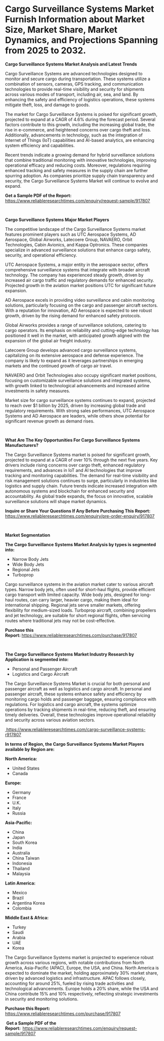 <p><h1>Cargo Surveillance Systems Market Furnish Information about Market Size, Market Share, Market Dynamics, and Projections Spanning from 2025 to 2032.</h1></p><p><strong>Cargo Surveillance Systems Market Analysis and Latest Trends</strong></p>
<p><p>Cargo Surveillance Systems are advanced technologies designed to monitor and secure cargo during transportation. These systems utilize a combination of sensors, cameras, GPS tracking, and communication technologies to provide real-time visibility and security for shipments across various modes of transport, including air, sea, and land. By enhancing the safety and efficiency of logistics operations, these systems mitigate theft, loss, and damage to goods.</p><p>The market for Cargo Surveillance Systems is poised for significant growth, projected to expand at a CAGR of 4.6% during the forecast period. Several factors contribute to this growth, including the increasing global trade, the rise in e-commerce, and heightened concerns over cargo theft and loss. Additionally, advancements in technology, such as the integration of Internet of Things (IoT) capabilities and AI-based analytics, are enhancing system efficiency and capabilities.</p><p>Recent trends indicate a growing demand for hybrid surveillance solutions that combine traditional monitoring with innovative technologies, improving operational efficacy and reducing costs. Moreover, regulations requiring enhanced tracking and safety measures in the supply chain are further spurring adoption. As companies prioritize supply chain transparency and security, the Cargo Surveillance Systems Market will continue to evolve and expand.</p></p>
<p><strong>Get a Sample PDF of the Report:&nbsp;</strong> <a href="https://www.reliableresearchtimes.com/enquiry/request-sample/917807?utm_campaign=2729&utm_medium=2&utm_source=Github&utm_content=ia&utm_term=18042025&utm_id=cargo-surveillance-systems">https://www.reliableresearchtimes.com/enquiry/request-sample/917807</a></p>
<p>&nbsp;</p>
<p><strong>Cargo Surveillance Systems Major Market Players</strong></p>
<p><p>The competitive landscape of the Cargo Surveillance Systems market features prominent players such as UTC Aerospace Systems, AD Aerospace, Global Airworks, Latecoere Group, NAVAERO, Orbit Technologies, Cabin Avionics, and Kappa Optronics. These companies specialize in advanced surveillance solutions that enhance cargo safety, security, and operational efficiency.</p><p>UTC Aerospace Systems, a major entity in the aerospace sector, offers comprehensive surveillance systems that integrate with broader aircraft technology. The company has experienced steady growth, driven by increased air cargo traffic and regulatory demands for enhanced security. Projected growth in the aviation market positions UTC for significant future expansion.</p><p>AD Aerospace excels in providing video surveillance and cabin monitoring solutions, particularly focusing on the cargo and passenger aircraft sectors. With a reputation for innovation, AD Aerospace is expected to see robust growth, driven by the rising demand for enhanced safety protocols.</p><p>Global Airworks provides a range of surveillance solutions, catering to cargo operators. Its emphasis on reliability and cutting-edge technology has positioned it well in the market, with anticipated growth aligned with the expansion of the global air freight industry.</p><p>Latecoere Group develops advanced cargo surveillance systems, capitalizing on its extensive aerospace and defense experience. The company is likely to expand as it leverages partnerships in emerging markets and the continued growth of cargo air travel.</p><p>NAVAERO and Orbit Technologies also occupy significant market positions, focusing on customizable surveillance solutions and integrated systems, with growth linked to technological advancements and increased airline investments in safety measures.</p><p>Market size for cargo surveillance systems continues to expand, projected to reach over $1 billion by 2025, driven by increasing global trade and regulatory requirements. With strong sales performances, UTC Aerospace Systems and AD Aerospace are leaders, while others show potential for significant revenue growth as demand rises.</p></p>
<p>&nbsp;</p>
<p><strong>What Are The Key Opportunities For Cargo Surveillance Systems Manufacturers?</strong></p>
<p><p>The Cargo Surveillance Systems market is poised for significant growth, projected to expand at a CAGR of over 10% through the next five years. Key drivers include rising concerns over cargo theft, enhanced regulatory requirements, and advances in IoT and AI technologies that improve tracking and monitoring capabilities. The demand for real-time visibility and risk management solutions continues to surge, particularly in industries like logistics and supply chain. Future trends indicate increased integration with autonomous systems and blockchain for enhanced security and accountability. As global trade expands, the focus on innovative, scalable surveillance solutions will shape market dynamics.</p></p>
<p><strong>Inquire or Share Your Questions If Any Before Purchasing This Report:</strong> <a href="https://www.reliableresearchtimes.com/enquiry/pre-order-enquiry/917807?utm_campaign=2729&utm_medium=2&utm_source=Github&utm_content=ia&utm_term=18042025&utm_id=cargo-surveillance-systems">https://www.reliableresearchtimes.com/enquiry/pre-order-enquiry/917807</a></p>
<p>&nbsp;</p>
<p><strong>Market Segmentation</strong></p>
<p><strong>The Cargo Surveillance Systems Market Analysis by types is segmented into:</strong></p>
<p><ul><li>Narrow Body Jets</li><li>Wide Body Jets</li><li>Regional Jets</li><li>Turboprop</li></ul></p>
<p><p>Cargo surveillance systems in the aviation market cater to various aircraft types. Narrow body jets, often used for short-haul flights, provide efficient cargo transport with limited capacity. Wide body jets, designed for long-haul routes, can carry larger, heavier cargo, making them ideal for international shipping. Regional jets serve smaller markets, offering flexibility for medium-sized loads. Turboprop aircraft, combining propellers and jet technology, are suitable for short regional flights, often servicing routes where traditional jets may not be cost-effective.</p></p>
<p><strong>Purchase this Report:&nbsp;</strong><a href="https://www.reliableresearchtimes.com/purchase/917807?utm_campaign=2729&utm_medium=2&utm_source=Github&utm_content=ia&utm_term=18042025&utm_id=cargo-surveillance-systems">https://www.reliableresearchtimes.com/purchase/917807</a></p>
<p>&nbsp;</p>
<p><strong>The Cargo Surveillance Systems Market Industry Research by Application is segmented into:</strong></p>
<p><ul><li>Personal and Passenger Aircraft</li><li>Logistics and Cargo Aircraft</li></ul></p>
<p><p>The Cargo Surveillance Systems Market is crucial for both personal and passenger aircraft as well as logistics and cargo aircraft. In personal and passenger aircraft, these systems enhance safety and efficiency by monitoring cargo holds and passenger baggage, ensuring compliance with regulations. For logistics and cargo aircraft, the systems optimize operations by tracking shipments in real-time, reducing theft, and ensuring timely deliveries. Overall, these technologies improve operational reliability and security across various aviation sectors.</p></p>
<p><a href="https://www.reliableresearchtimes.com/cargo-surveillance-systems-r917807?utm_campaign=2729&utm_medium=2&utm_source=Github&utm_content=ia&utm_term=18042025&utm_id=cargo-surveillance-systems">&nbsp;https://www.reliableresearchtimes.com/cargo-surveillance-systems-r917807</a></p>
<p><strong>In terms of Region, the Cargo Surveillance Systems Market Players available by Region are:</strong></p>
<p>
    <p> <strong> North America: </strong>
        <ul>
            <li>United States</li>
            <li>Canada</li>
        </ul>
        </p> 
    <p> <strong> Europe: </strong>
        <ul>
            <li>Germany</li>
            <li>France</li>
            <li>U.K.</li>
            <li>Italy</li>
            <li>Russia</li>
        </ul>
        </p> 
    <p> <strong> Asia-Pacific: </strong>
        <ul>
            <li>China</li>
            <li>Japan</li>
            <li>South Korea</li>
            <li>India</li>
            <li>Australia</li>
            <li>China Taiwan</li>
            <li>Indonesia</li>
            <li>Thailand</li>
            <li>Malaysia</li>
        </ul>
        </p> 
    <p> <strong> Latin America: </strong>
        <ul>
            <li>Mexico</li>
            <li>Brazil</li>
            <li>Argentina Korea</li>
            <li>Colombia</li>
        </ul>
        </p> 
    <p> <strong> Middle East & Africa: </strong>
        <ul>
            <li>Turkey</li>
            <li>Saudi</li>
            <li>Arabia</li>
            <li>UAE</li>
            <li>Korea</li>
        </ul>
    </p>
    </p>
<p><p>The Cargo Surveillance Systems market is projected to experience robust growth across various regions, with notable contributions from North America, Asia-Pacific (APAC), Europe, the USA, and China. North America is expected to dominate the market, holding approximately 30% market share, driven by advanced logistics and infrastructure. APAC follows closely, accounting for around 25%, fueled by rising trade activities and technological advancements. Europe holds a 20% share, while the USA and China contribute 15% and 10% respectively, reflecting strategic investments in security and monitoring solutions.</p></p>
<p><strong>Purchase this Report: </strong><a href="https://www.reliableresearchtimes.com/purchase/917807?utm_campaign=2729&utm_medium=2&utm_source=Github&utm_content=ia&utm_term=18042025&utm_id=cargo-surveillance-systems">https://www.reliableresearchtimes.com/purchase/917807</a></p>
<p>&nbsp;<strong>Get a Sample PDF of the Report:&nbsp;&nbsp;</strong><a href="https://www.reliableresearchtimes.com/enquiry/request-sample/917807?utm_campaign=2729&utm_medium=2&utm_source=Github&utm_content=ia&utm_term=18042025&utm_id=cargo-surveillance-systems">https://www.reliableresearchtimes.com/enquiry/request-sample/917807</a></p>
<p><strong></strong></p>
<p><p></p><p></p><p></p></p>